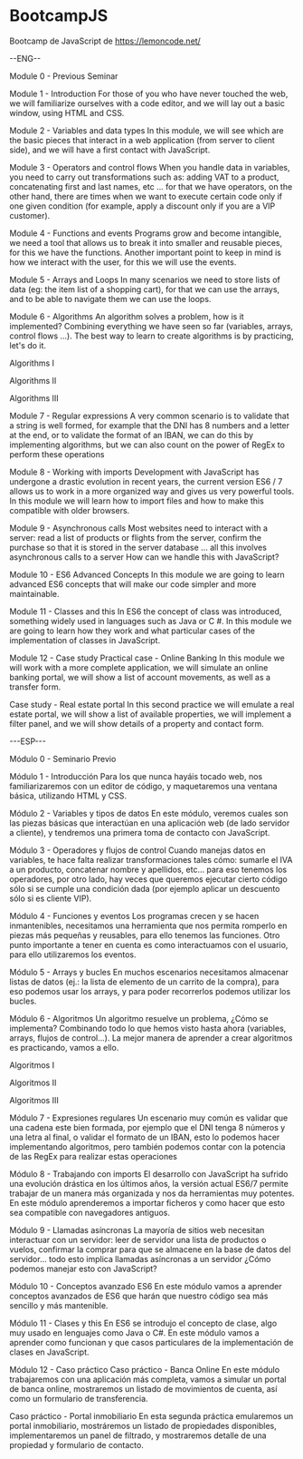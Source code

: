 # BootcampJS
Bootcamp de JavaScript de https://lemoncode.net/

--ENG--

Module 0 - Previous Seminar


Module 1 - Introduction
For those of you who have never touched the web, we will familiarize ourselves with a code editor, and we will lay out a basic window, using HTML and CSS.


Module 2 - Variables and data types
In this module, we will see which are the basic pieces that interact in a web application (from server to client side), and we will have a first contact with JavaScript.


Module 3 - Operators and control flows
When you handle data in variables, you need to carry out transformations such as: adding VAT to a product, concatenating first and last names, etc ... for that we have operators, on the other hand, there are times when we want to execute certain code only if one given condition (for example, apply a discount only if you are a VIP customer).


Module 4 - Functions and events
Programs grow and become intangible, we need a tool that allows us to break it into smaller and reusable pieces, for this we have the functions. Another important point to keep in mind is how we interact with the user, for this we will use the events.


Module 5 - Arrays and Loops
In many scenarios we need to store lists of data (eg: the item list of a shopping cart), for that we can use the arrays, and to be able to navigate them we can use the loops.


Module 6 - Algorithms
An algorithm solves a problem, how is it implemented? Combining everything we have seen so far (variables, arrays, control flows ...). The best way to learn to create algorithms is by practicing, let's do it.

Algorithms I


Algorithms II


Algorithms III


Module 7 - Regular expressions
A very common scenario is to validate that a string is well formed, for example that the DNI has 8 numbers and a letter at the end, or to validate the format of an IBAN, we can do this by implementing algorithms, but we can also count on the power of RegEx to perform these operations


Module 8 - Working with imports
Development with JavaScript has undergone a drastic evolution in recent years, the current version ES6 / 7 allows us to work in a more organized way and gives us very powerful tools. In this module we will learn how to import files and how to make this compatible with older browsers.


Module 9 - Asynchronous calls
Most websites need to interact with a server: read a list of products or flights from the server, confirm the purchase so that it is stored in the server database ... all this involves asynchronous calls to a server How can we handle this with JavaScript?


Module 10 - ES6 Advanced Concepts
In this module we are going to learn advanced ES6 concepts that will make our code simpler and more maintainable.


Module 11 - Classes and this
In ES6 the concept of class was introduced, something widely used in languages ​​such as Java or C #. In this module we are going to learn how they work and what particular cases of the implementation of classes in JavaScript.


Module 12 - Case study
Practical case - Online Banking
In this module we will work with a more complete application, we will simulate an online banking portal, we will show a list of account movements, as well as a transfer form.


Case study - Real estate portal
In this second practice we will emulate a real estate portal, we will show a list of available properties, we will implement a filter panel, and we will show details of a property and contact form.

---ESP---

Módulo 0 - Seminario Previo


Módulo 1 - Introducción
Para los que nunca hayáis tocado web, nos familiarizaremos con un editor de código, y maquetaremos una ventana básica, utilizando HTML y CSS.


Módulo 2 - Variables y tipos de datos
En este módulo, veremos cuales son las piezas básicas que interactúan en una aplicación web (de lado servidor a cliente), y tendremos una primera toma de contacto con JavaScript.


Módulo 3 - Operadores y flujos de control
Cuando manejas datos en variables, te hace falta realizar transformaciones tales cómo: sumarle el IVA a un producto, concatenar nombre y apellidos, etc… para eso tenemos los operadores, por otro lado, hay veces que queremos ejecutar cierto código sólo si se cumple una condición dada (por ejemplo aplicar un descuento sólo si es cliente VIP).


Módulo 4 - Funciones y eventos
Los programas crecen y se hacen inmantenibles, necesitamos una herramienta que nos permita romperlo en piezas más pequeñas y reusables, para ello tenemos las funciones. Otro punto importante a tener en cuenta es como interactuamos con el usuario, para ello utilizaremos los eventos.


Módulo 5 - Arrays y bucles
En muchos escenarios necesitamos almacenar listas de datos (ej.: la lista de elemento de un carrito de la compra), para eso podemos usar los arrays, y para poder recorrerlos podemos utilizar los bucles.


Módulo 6 - Algoritmos
Un algoritmo resuelve un problema, ¿Cómo se implementa? Combinando todo lo que hemos visto hasta ahora (variables, arrays, flujos de control…). La mejor manera de aprender a crear algoritmos es practicando, vamos a ello.

Algoritmos I


Algoritmos II


Algoritmos III


Módulo 7 - Expresiones regulares
Un escenario muy común es validar que una cadena este bien formada, por ejemplo que el DNI tenga 8 números y una letra al final, o validar el formato de un IBAN, esto lo podemos hacer implementando algoritmos, pero también podemos contar con la potencia de las RegEx para realizar estas operaciones


Módulo 8 - Trabajando con imports
El desarrollo con JavaScript ha sufrido una evolución drástica en los últimos años, la versión actual ES6/7 permite trabajar de un manera más organizada y nos da herramientas muy potentes. En este módulo aprenderemos a importar ficheros y como hacer que esto sea compatible con navegadores antiguos.


Módulo 9 - Llamadas asíncronas
La mayoría de sitios web necesitan interactuar con un servidor: leer de servidor una lista de productos o vuelos, confirmar la comprar para que se almacene en la base de datos del servidor… todo esto implica llamadas asíncronas a un servidor ¿Cómo podemos manejar esto con JavaScript?


Módulo 10 - Conceptos avanzado ES6
En este módulo vamos a aprender conceptos avanzados de ES6 que harán que nuestro código sea más sencillo y más mantenible.


Módulo 11 - Clases y this
En ES6 se introdujo el concepto de clase, algo muy usado en lenguajes como Java o C#. En este módulo vamos a aprender como funcionan y que casos particulares de la implementación de clases en JavaScript.


Módulo 12 - Caso práctico
Caso práctico - Banca Online
En este módulo trabajaremos con una aplicación más completa, vamos a simular un portal de banca online, mostraremos un listado de movimientos de cuenta, así como un formulario de transferencia.


Caso práctico - Portal inmobiliario
En esta segunda práctica emularemos un portal inmobiliario, mostráremos un listado de propiedades disponibles, implementaremos un panel de filtrado, y mostraremos detalle de una propiedad y formulario de contacto.
